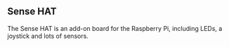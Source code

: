 ## Sense HAT

The Sense HAT is an add-on board for the Raspberry Pi, including LEDs, a joystick and lots of sensors.